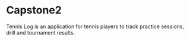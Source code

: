 # Capstone2

Tennis Log is an application for tennis players to track practice sessions, drill and tournament results.
